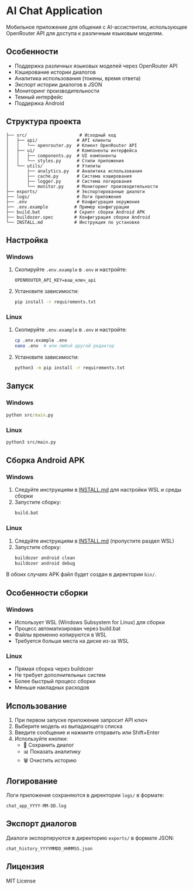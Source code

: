 # AI Chat Application

Мобильное приложение для общения с AI-ассистентом, использующее OpenRouter API для доступа к различным языковым моделям.

## Особенности

- Поддержка различных языковых моделей через OpenRouter API
- Кэширование истории диалогов
- Аналитика использования (токены, время ответа)
- Экспорт истории диалогов в JSON
- Мониторинг производительности
- Темный интерфейс
- Поддержка Android

## Структура проекта

```
├── src/                    # Исходный код
│   ├── api/               # API клиенты
│   │   └── openrouter.py  # Клиент OpenRouter API
│   ├── ui/                # Компоненты интерфейса
│   │   ├── components.py  # UI компоненты
│   │   └── styles.py      # Стили приложения
│   └── utils/             # Утилиты
│       ├── analytics.py   # Аналитика использования
│       ├── cache.py       # Система кэширования
│       ├── logger.py      # Система логирования
│       └── monitor.py     # Мониторинг производительности
├── exports/               # Экспортированные диалоги
├── logs/                  # Логи приложения
├── .env                   # Конфигурация окружения
├── .env.example          # Пример конфигурации
├── build.bat             # Скрипт сборки Android APK
├── buildozer.spec        # Конфигурация сборки Android
└── INSTALL.md            # Инструкция по установке
```

## Настройка

### Windows
1. Скопируйте `.env.example` в `.env` и настройте:
   ```
   OPENROUTER_API_KEY=ваш_ключ_api
   ```

2. Установите зависимости:
   ```cmd
   pip install -r requirements.txt
   ```

### Linux
1. Скопируйте `.env.example` в `.env` и настройте:
   ```bash
   cp .env.example .env
   nano .env  # или любой другой редактор
   ```

2. Установите зависимости:
   ```bash
   python3 -m pip install -r requirements.txt
   ```

## Запуск

### Windows
```cmd
python src/main.py
```

### Linux
```bash
python3 src/main.py
```

## Сборка Android APK

### Windows
1. Следуйте инструкциям в [INSTALL.md](INSTALL.md) для настройки WSL и среды сборки
2. Запустите сборку:
   ```cmd
   build.bat
   ```

### Linux
1. Следуйте инструкциям в [INSTALL.md](INSTALL.md) (пропустите раздел WSL)
2. Запустите сборку:
   ```bash
   buildozer android clean
   buildozer android debug
   ```

В обоих случаях APK файл будет создан в директории `bin/`.

## Особенности сборки

### Windows
- Использует WSL (Windows Subsystem for Linux) для сборки
- Процесс автоматизирован через build.bat
- Файлы временно копируются в WSL
- Требуется больше места на диске из-за WSL

### Linux
- Прямая сборка через buildozer
- Не требует дополнительных систем
- Более быстрый процесс сборки
- Меньше накладных расходов

## Использование

1. При первом запуске приложение запросит API ключ
2. Выберите модель из выпадающего списка
3. Введите сообщение и нажмите отправить или Shift+Enter
4. Используйте кнопки:
   - 💾 Сохранить диалог
   - 📊 Показать аналитику
   - 🗑️ Очистить историю

## Логирование

Логи приложения сохраняются в директории `logs/` в формате:
```
chat_app_YYYY-MM-DD.log
```

## Экспорт диалогов

Диалоги экспортируются в директорию `exports/` в формате JSON:
```
chat_history_YYYYMMDD_HHMMSS.json
```

## Лицензия

MIT License
